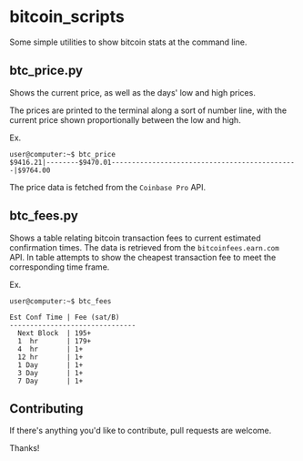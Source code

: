 # bitcoin_scripts

Some simple utilities to show bitcoin stats at the command line.

## btc_price.py

Shows the current price, as well as the days' low and high prices.

The prices are printed to the terminal along a sort of number line, with the
current price shown proportionally between the low and high.

Ex.
```
user@computer:~$ btc_price 
$9416.21|--------$9470.01----------------------------------------------|$9764.00
```

The price data is fetched from the `Coinbase Pro` API.

## btc_fees.py

Shows a table relating bitcoin transaction fees to current estimated confirmation times.
The data is retrieved from the `bitcoinfees.earn.com` API.
In table attempts to show the cheapest transaction fee to meet the corresponding time frame.

Ex.
```
user@computer:~$ btc_fees 

Est Conf Time | Fee (sat/B)
-------------------------------
  Next Block  | 195+
  1  hr       | 179+
  4  hr       | 1+
  12 hr       | 1+
  1 Day       | 1+
  3 Day       | 1+
  7 Day       | 1+

```

## Contributing

If there's anything you'd like to contribute, pull requests are welcome.

Thanks!
